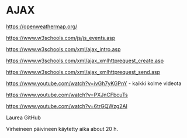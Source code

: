 # AJAX

https://openweathermap.org/

https://www.w3schools.com/js/js_events.asp

https://www.w3schools.com/xml/ajax_intro.asp

https://www.w3schools.com/xml/ajax_xmlhttprequest_create.asp

https://www.w3schools.com/xml/ajax_xmlhttprequest_send.asp




https://www.youtube.com/watch?v=ivGh7yKGPnY - kaikki kolme videota

https://www.youtube.com/watch?v=PXJnCFbcuTs

https://www.youtube.com/watch?v=6trGQWzg2AI


Laurea GitHub

Virheineen päivineen käytetty aika  about 20 h.

